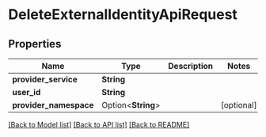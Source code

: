 # DeleteExternalIdentityApiRequest

## Properties

Name | Type | Description | Notes
------------ | ------------- | ------------- | -------------
**provider_service** | **String** |  | 
**user_id** | **String** |  | 
**provider_namespace** | Option<**String**> |  | [optional]

[[Back to Model list]](../README.md#documentation-for-models) [[Back to API list]](../README.md#documentation-for-api-endpoints) [[Back to README]](../README.md)


